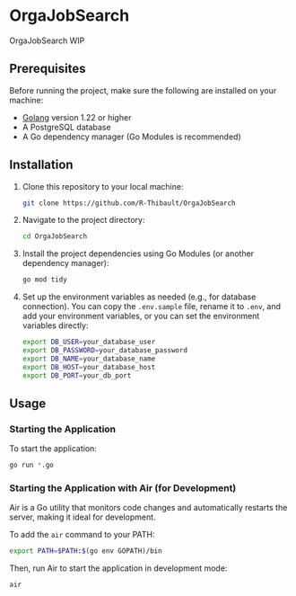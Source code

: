 # OrgaJobSearch

OrgaJobSearch WIP

## Prerequisites

Before running the project, make sure the following are installed on your machine:

- [Golang](https://golang.org/dl/) version 1.22 or higher
- A PostgreSQL database
- A Go dependency manager (Go Modules is recommended)

## Installation

1. Clone this repository to your local machine:

   ```bash
   git clone https://github.com/R-Thibault/OrgaJobSearch
   ```

2. Navigate to the project directory:

   ```bash
   cd OrgaJobSearch
   ```

3. Install the project dependencies using Go Modules (or another dependency manager):

   ```bash
   go mod tidy
   ```

4. Set up the environment variables as needed (e.g., for database connection). You can copy the `.env.sample` file, rename it to `.env`, and add your environment variables, or you can set the environment variables directly:

   ```bash
   export DB_USER=your_database_user
   export DB_PASSWORD=your_database_password
   export DB_NAME=your_database_name
   export DB_HOST=your_database_host
   export DB_PORT=your_db_port
   ```

## Usage

### Starting the Application

To start the application:

```bash
go run *.go
```

### Starting the Application with Air (for Development)

Air is a Go utility that monitors code changes and automatically restarts the server, making it ideal for development.

To add the `air` command to your PATH:

```bash
export PATH=$PATH:$(go env GOPATH)/bin
```

Then, run Air to start the application in development mode:

```bash
air
```
